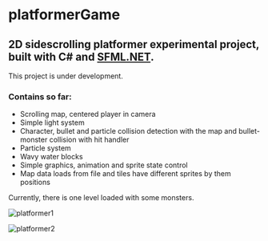platformerGame
=========

## 2D sidescrolling platformer experimental project, built with C# and [SFML.NET](https://www.sfml-dev.org/download/sfml.net/).

This project is under development.

### Contains so far:
*   Scrolling map, centered player in camera
*   Simple light system
*   Character, bullet and particle collision detection with the map and bullet-monster collision with hit handler
*   Particle system
*   Wavy water blocks
*   Simple graphics, animation and sprite state control
*   Map data loads from file and tiles have different sprites by them positions

Currently, there is one level loaded with some monsters.

![platformer1](https://user-images.githubusercontent.com/23726291/32418121-49bc8faa-c264-11e7-87e5-f8026541107d.gif)

![platformer2](https://user-images.githubusercontent.com/23726291/32418333-1aa4bbd0-c268-11e7-9f57-72cdc3e2b0fc.gif)


